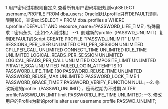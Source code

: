 1.用户密码过期规则自定义
  查看所有用户密码期限规则sql:SELECT username,PROFILE FROM dba_users;
  Oracle默认profile只有DEFAULT规则，限期180，查询sql:SELECT * FROM dba_profiles s WHERE s.profile='DEFAULT' AND resource_name='PASSWORD_LIFE_TIME';
  特殊需求：密码永久（比如个人测试机）
  --1. 创建新的profile（PASSWD_UNLIMIT）复制DEFAULT的Script
    CREATE PROFILE "PASSWD_UNLIMIT" LIMIT
    SESSIONS_PER_USER UNLIMITED
    CPU_PER_SESSION UNLIMITED
    CPU_PER_CALL UNLIMITED
    CONNECT_TIME UNLIMITED
    IDLE_TIME UNLIMITED
    LOGICAL_READS_PER_SESSION UNLIMITED
    LOGICAL_READS_PER_CALL UNLIMITED
    COMPOSITE_LIMIT UNLIMITED
    PRIVATE_SGA UNLIMITED
    FAILED_LOGIN_ATTEMPTS 10
    PASSWORD_LIFE_TIME 180
    PASSWORD_REUSE_TIME UNLIMITED
    PASSWORD_REUSE_MAX UNLIMITED
    PASSWORD_LOCK_TIME 1
    PASSWORD_GRACE_TIME 7
    PASSWORD_VERIFY_FUNCTION NULL;
  --2. 修改新建的profile（PASSWD_UNLIMIT），密码过期为不过期
    ALTER profilePASSWD_UNLIMIT limit PASSWORD_LIFE_TIME UNLIMITED;
  --3. 修改用户的Profile为新的profile
    alter user username profile PASSWD_UNLIMIT;
  
